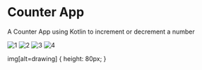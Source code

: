 # Counter App
 A Counter App using Kotlin to increment or decrement a number
 
 ![1](https://user-images.githubusercontent.com/81978998/130623120-c9574a8e-5154-4d4c-a165-a66164e45598.png)
![2](https://user-images.githubusercontent.com/81978998/130623127-b26846b0-a3ff-4732-8566-dc4261bdcbe0.png)
![3](https://user-images.githubusercontent.com/81978998/130623130-4c08dda3-ca17-4375-af3e-cae14ab544fa.png)
![4](https://user-images.githubusercontent.com/81978998/130623136-b9d4fae3-9eb5-4044-b3a1-45a1aac5c52e.png)

img[alt=drawing] { height: 80px; }

